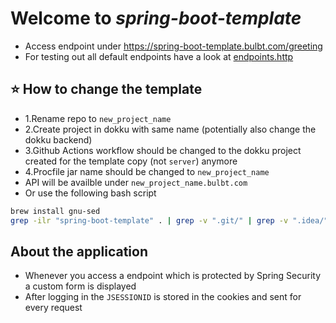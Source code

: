 # Welcome to *spring-boot-template*
- Access endpoint under https://spring-boot-template.bulbt.com/greeting
- For testing out all default endpoints have a look at [endpoints.http](endpoints.http)


## ⭐️ How to change the template
- 1.Rename repo to `new_project_name`
- 2.Create project in dokku with same name (potentially also change the dokku backend)
- 3.Github Actions workflow should be changed to the dokku project created for the template copy (not `server`) anymore
- 4.Procfile jar name should be changed to `new_project_name`
- API will be availble under `new_project_name.bulbt.com`
- Or use the following bash script
```bash
brew install gnu-sed
grep -ilr "spring-boot-template" . | grep -v ".git/" | grep -v ".idea/" | xargs gsed -i s/spring-boot-template/api-java-islands/g
```

## About the application
- Whenever you access a endpoint which is protected by Spring Security a custom form is displayed
- After logging in the `JSESSIONID` is stored in the cookies and sent for every request